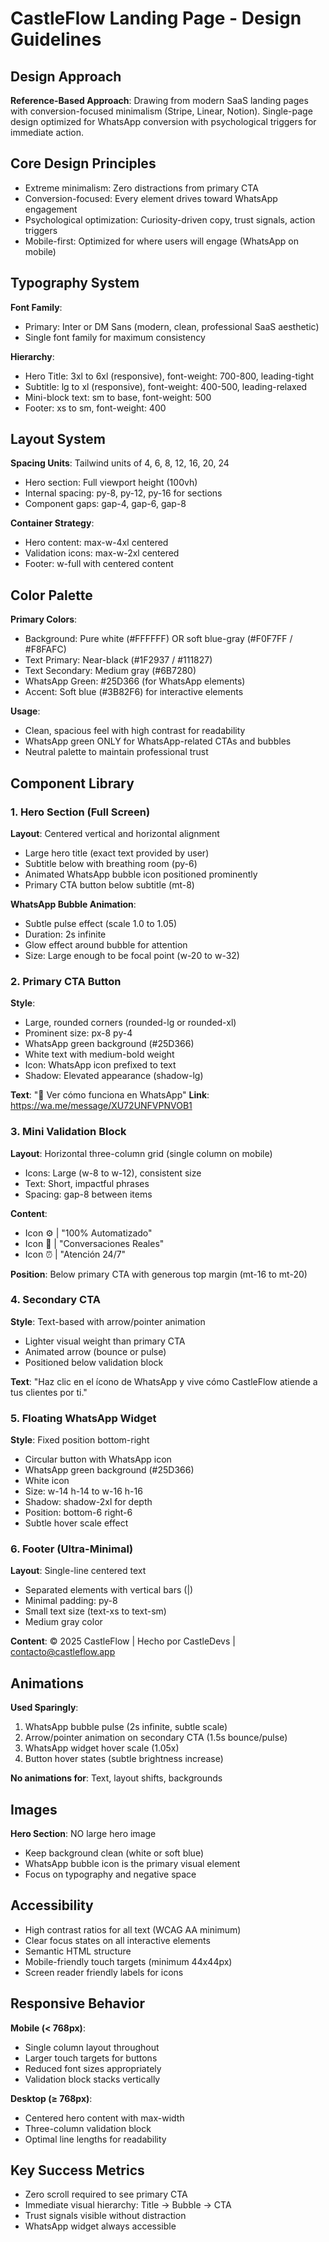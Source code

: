 # CastleFlow Landing Page - Design Guidelines

## Design Approach
**Reference-Based Approach**: Drawing from modern SaaS landing pages with conversion-focused minimalism (Stripe, Linear, Notion). Single-page design optimized for WhatsApp conversion with psychological triggers for immediate action.

## Core Design Principles
- Extreme minimalism: Zero distractions from primary CTA
- Conversion-focused: Every element drives toward WhatsApp engagement
- Psychological optimization: Curiosity-driven copy, trust signals, action triggers
- Mobile-first: Optimized for where users will engage (WhatsApp on mobile)

## Typography System

**Font Family**: 
- Primary: Inter or DM Sans (modern, clean, professional SaaS aesthetic)
- Single font family for maximum consistency

**Hierarchy**:
- Hero Title: 3xl to 6xl (responsive), font-weight: 700-800, leading-tight
- Subtitle: lg to xl (responsive), font-weight: 400-500, leading-relaxed
- Mini-block text: sm to base, font-weight: 500
- Footer: xs to sm, font-weight: 400

## Layout System

**Spacing Units**: Tailwind units of 4, 6, 8, 12, 16, 20, 24
- Hero section: Full viewport height (100vh)
- Internal spacing: py-8, py-12, py-16 for sections
- Component gaps: gap-4, gap-6, gap-8

**Container Strategy**:
- Hero content: max-w-4xl centered
- Validation icons: max-w-2xl centered
- Footer: w-full with centered content

## Color Palette

**Primary Colors**:
- Background: Pure white (#FFFFFF) OR soft blue-gray (#F0F7FF / #F8FAFC)
- Text Primary: Near-black (#1F2937 / #111827)
- Text Secondary: Medium gray (#6B7280)
- WhatsApp Green: #25D366 (for WhatsApp elements)
- Accent: Soft blue (#3B82F6) for interactive elements

**Usage**:
- Clean, spacious feel with high contrast for readability
- WhatsApp green ONLY for WhatsApp-related CTAs and bubbles
- Neutral palette to maintain professional trust

## Component Library

### 1. Hero Section (Full Screen)
**Layout**: Centered vertical and horizontal alignment
- Large hero title (exact text provided by user)
- Subtitle below with breathing room (py-6)
- Animated WhatsApp bubble icon positioned prominently
- Primary CTA button below subtitle (mt-8)

**WhatsApp Bubble Animation**: 
- Subtle pulse effect (scale 1.0 to 1.05)
- Duration: 2s infinite
- Glow effect around bubble for attention
- Size: Large enough to be focal point (w-20 to w-32)

### 2. Primary CTA Button
**Style**: 
- Large, rounded corners (rounded-lg or rounded-xl)
- Prominent size: px-8 py-4
- WhatsApp green background (#25D366)
- White text with medium-bold weight
- Icon: WhatsApp icon prefixed to text
- Shadow: Elevated appearance (shadow-lg)

**Text**: "💬 Ver cómo funciona en WhatsApp"
**Link**: https://wa.me/message/XU72UNFVPNVOB1

### 3. Mini Validation Block
**Layout**: Horizontal three-column grid (single column on mobile)
- Icons: Large (w-8 to w-12), consistent size
- Text: Short, impactful phrases
- Spacing: gap-8 between items

**Content**:
- Icon ⚙️ | "100% Automatizado"
- Icon 💬 | "Conversaciones Reales"
- Icon ⏰ | "Atención 24/7"

**Position**: Below primary CTA with generous top margin (mt-16 to mt-20)

### 4. Secondary CTA
**Style**: Text-based with arrow/pointer animation
- Lighter visual weight than primary CTA
- Animated arrow (bounce or pulse)
- Positioned below validation block

**Text**: "Haz clic en el ícono de WhatsApp y vive cómo CastleFlow atiende a tus clientes por ti."

### 5. Floating WhatsApp Widget
**Style**: Fixed position bottom-right
- Circular button with WhatsApp icon
- WhatsApp green background (#25D366)
- White icon
- Size: w-14 h-14 to w-16 h-16
- Shadow: shadow-2xl for depth
- Position: bottom-6 right-6
- Subtle hover scale effect

### 6. Footer (Ultra-Minimal)
**Layout**: Single-line centered text
- Separated elements with vertical bars (|)
- Minimal padding: py-8
- Small text size (text-xs to text-sm)
- Medium gray color

**Content**: © 2025 CastleFlow | Hecho por CastleDevs | contacto@castleflow.app

## Animations

**Used Sparingly**:
1. WhatsApp bubble pulse (2s infinite, subtle scale)
2. Arrow/pointer animation on secondary CTA (1.5s bounce/pulse)
3. WhatsApp widget hover scale (1.05x)
4. Button hover states (subtle brightness increase)

**No animations for**: Text, layout shifts, backgrounds

## Images

**Hero Section**: NO large hero image
- Keep background clean (white or soft blue)
- WhatsApp bubble icon is the primary visual element
- Focus on typography and negative space

## Accessibility

- High contrast ratios for all text (WCAG AA minimum)
- Clear focus states on all interactive elements
- Semantic HTML structure
- Mobile-friendly touch targets (minimum 44x44px)
- Screen reader friendly labels for icons

## Responsive Behavior

**Mobile (< 768px)**:
- Single column layout throughout
- Larger touch targets for buttons
- Reduced font sizes appropriately
- Validation block stacks vertically

**Desktop (≥ 768px)**:
- Centered hero content with max-width
- Three-column validation block
- Optimal line lengths for readability

## Key Success Metrics
- Zero scroll required to see primary CTA
- Immediate visual hierarchy: Title → Bubble → CTA
- Trust signals visible without distraction
- WhatsApp widget always accessible